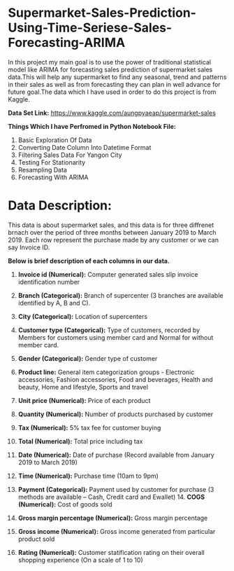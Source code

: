 # Supermarket-Sales-Prediction-Using-Time-Seriese-Sales-Forecasting-ARIMA

<p>In this project my main goal is to use the power of traditional statistical model like ARIMA for forecasting sales prediction of supermarket sales data.This will help any supermarket to find any seasonal, trend and patterns in their sales as well as from forecasting they can plan in well advance for future goal.The data which I have used in order to do this project is from Kaggle.<p>

**Data Set Link:** https://www.kaggle.com/aungpyaeap/supermarket-sales

**Things Which I have Perfromed in Python Notebook File:**

1. Basic Exploration Of Data
2. Converting Date Column Into Datetime Format
3. Filtering Sales Data For Yangon City
4. Testing For Stationarity
5. Resampling Data
6. Forecasting With ARIMA


# Data Description:

This data is about supermarket sales, and this data is for three diffrenet brnach over the period of three months between January 2019 to March 2019. Each row represent the purchase made by any customer or we can say Invoice ID.

**Below is brief description of each columns in our data.**

1. **Invoice id (Numerical):** Computer generated sales slip invoice identification number
2. **Branch (Categorical):** Branch of supercenter (3 branches are available identified by   A, B and C).
3. **City (Categorical):** Location of supercenters
4. **Customer type (Categorical):** Type of customers, recorded by Members for customers using member card and Normal for without member card.

5. **Gender (Categorical):** Gender type of customer
6. **Product line:** General item categorization groups - Electronic accessories, Fashion accessories, Food and beverages, Health and beauty, Home and lifestyle, Sports and travel
7. **Unit price (Numerical):** Price of each product 
8. **Quantity (Numerical):** Number of products purchased by customer
9. **Tax (Numerical):** 5% tax fee for customer buying
10. **Total (Numerical):** Total price including tax
11. **Date (Numerical):** Date of purchase (Record available from January 2019 to March 2019)
12. **Time (Numerical):** Purchase time (10am to 9pm)
13. **Payment (Categorical):** Payment used by customer for purchase (3 methods are available – Cash, Credit card and Ewallet) 14. **COGS (Numerical):** Cost of goods sold
15. **Gross margin percentage (Numerical):** Gross margin percentage
16. **Gross income (Numerical):** Gross income generated from particular product sold
17. **Rating (Numerical):** Customer statification rating on their overall shopping experience (On a scale of 1 to 10)




